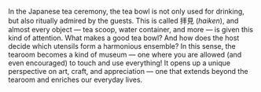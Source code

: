 In the Japanese tea ceremony, the tea bowl is not only used for drinking, but also ritually admired by the guests. This is called 拝見 (*haiken*), and almost every object — tea scoop, water container, and more — is given this kind of attention. What makes a good tea bowl? And how does the host decide which utensils form a harmonious ensemble? In this sense, the tearoom becomes a kind of museum — one where you are allowed (and even encouraged) to touch and use everything! It opens up a unique perspective on art, craft, and appreciation — one that extends beyond the tearoom and enriches our everyday lives.
